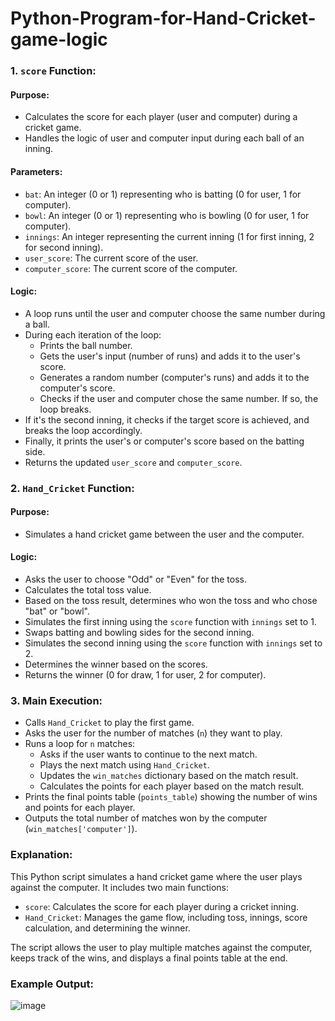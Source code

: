 # Python-Program-for-Hand-Cricket-game-logic

### 1. `score` Function:
#### Purpose:
- Calculates the score for each player (user and computer) during a cricket game.
- Handles the logic of user and computer input during each ball of an inning.

#### Parameters:
- `bat`: An integer (0 or 1) representing who is batting (0 for user, 1 for computer).
- `bowl`: An integer (0 or 1) representing who is bowling (0 for user, 1 for computer).
- `innings`: An integer representing the current inning (1 for first inning, 2 for second inning).
- `user_score`: The current score of the user.
- `computer_score`: The current score of the computer.

#### Logic:
- A loop runs until the user and computer choose the same number during a ball.
- During each iteration of the loop:
  - Prints the ball number.
  - Gets the user's input (number of runs) and adds it to the user's score.
  - Generates a random number (computer's runs) and adds it to the computer's score.
  - Checks if the user and computer chose the same number. If so, the loop breaks.
- If it's the second inning, it checks if the target score is achieved, and breaks the loop accordingly.
- Finally, it prints the user's or computer's score based on the batting side.
- Returns the updated `user_score` and `computer_score`.

### 2. `Hand_Cricket` Function:
#### Purpose:
- Simulates a hand cricket game between the user and the computer.

#### Logic:
- Asks the user to choose "Odd" or "Even" for the toss.
- Calculates the total toss value.
- Based on the toss result, determines who won the toss and who chose "bat" or "bowl".
- Simulates the first inning using the `score` function with `innings` set to 1.
- Swaps batting and bowling sides for the second inning.
- Simulates the second inning using the `score` function with `innings` set to 2.
- Determines the winner based on the scores.
- Returns the winner (0 for draw, 1 for user, 2 for computer).

### 3. Main Execution:
- Calls `Hand_Cricket` to play the first game.
- Asks the user for the number of matches (`n`) they want to play.
- Runs a loop for `n` matches:
  - Asks if the user wants to continue to the next match.
  - Plays the next match using `Hand_Cricket`.
  - Updates the `win_matches` dictionary based on the match result.
  - Calculates the points for each player based on the match result.
- Prints the final points table (`points_table`) showing the number of wins and points for each player.
- Outputs the total number of matches won by the computer (`win_matches['computer']`).

### Explanation:
This Python script simulates a hand cricket game where the user plays against the computer. It includes two main functions:
- `score`: Calculates the score for each player during a cricket inning.
- `Hand_Cricket`: Manages the game flow, including toss, innings, score calculation, and determining the winner.

The script allows the user to play multiple matches against the computer, keeps track of the wins, and displays a final points table at the end.

### Example Output:
![image](https://github.com/vr-jayashree5443/Python-Program-for-Hand-Cricket-game-logic/assets/128161257/190529ce-2a0f-4db5-862a-163702de388e)

